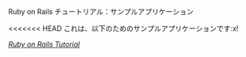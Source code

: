 Ruby on Rails チュートリアル：サンプルアプリケーション

<<<<<<< HEAD
これは、以下のためのサンプルアプリケーションです:x!










[*Ruby on Rails Tutorial*](http://railstutorial.jp/)
